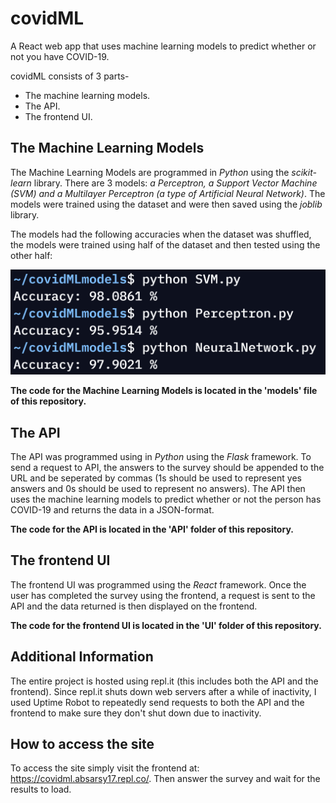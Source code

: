 # covidML
A React web app that uses machine learning models to predict whether or not you have COVID-19.

covidML consists of 3 parts-
- The machine learning models.
- The API.
- The frontend UI.

## The Machine Learning Models
The Machine Learning Models are programmed in _Python_ using the _scikit-learn_ library. There are 3 models: _a Perceptron, a Support Vector Machine (SVM) and a Multilayer Perceptron (a type of Artificial Neural Network)_. The models were trained using the dataset and were then saved using the _joblib_ library. 

The models had the following accuracies when the dataset was shuffled, the models were trained using half of the dataset and then tested using the other half:

<img src="accuracies/accuracies.png">

__The code for the Machine Learning Models is located in the 'models' file of this repository.__

## The API
The API was programmed using in _Python_ using the _Flask_ framework. To send a request to API, the answers to the survey should be appended to the URL and be seperated by commas (1s should be used to represent yes answers and 0s should be used to represent no answers). The API then uses the machine learning models to predict whether or not the person has COVID-19 and returns the data in a JSON-format.

__The code for the API is located in the 'API' folder of this repository.__

## The frontend UI
The frontend UI was programmed using the _React_ framework. Once the user has completed the survey using the frontend, a request is sent to the API and the data returned is then displayed on the frontend. 

__The code for the frontend UI is located in the 'UI' folder of this repository.__

## Additional Information
The entire project is hosted using repl.it (this includes both the API and the frontend). Since repl.it shuts down web servers after a while of inactivity, I used Uptime Robot to repeatedly send requests to both the API and the frontend to make sure they don't shut down due to inactivity.

## How to access the site
To access the site simply visit the frontend at: https://covidml.absarsy17.repl.co/. Then answer the survey and wait for the results to load.
